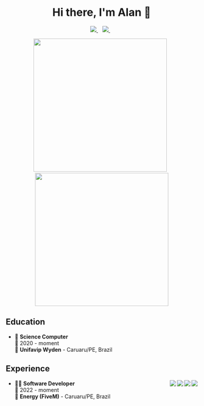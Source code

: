 <h1 align='center'>Hi there, I'm Alan 👋</h1>

<p align='center'>
  <a href="https://github.com/sponsors/4lnsz">
    <img src="https://img.shields.io/badge/sponsor-30363D?style=for-the-badge&logo=GitHub-Sponsors&logoColor=#white" />        
  </a>&nbsp;&nbsp;
  <a href="https://www.linkedin.com/in/4lnsz/">
    <img src="https://img.shields.io/badge/linkedin-%230077B5.svg?&style=for-the-badge&logo=linkedin&logoColor=white" />
  </a>&nbsp;&nbsp;
</p>

<p align='center'>
 <a href="#"><img src="https://github-readme-stats.vercel.app/api?username=4LNsz&count_private=true&show_icons=true&include_all_commits=true&theme=dark&locale=en&rank_icon=percentile&show_icons=true&count_private=true" width="350"></a>&nbsp;&nbsp;
  <a href="#"><img src="https://github-readme-stats.vercel.app/api/top-langs/?username=4LNsz&layout=compact&theme=dark&size_weight=0.5&count_weight=0.5" width="350"></a>
</p>

## Education

- 📖 **Science Computer**\
📆 2020 - moment\
📍 **Unifavip Wyden** - Caruaru/PE, Brazil

## Experience

<img align="right" src="https://img.shields.io/badge/Lua-2C2D72?style=for-the-badge&logo=lua&logoColor=white" />
<img align="right" src="https://img.shields.io/badge/JavaScript-323330?style=for-the-badge&logo=javascript&logoColor=F7DF1E" />
<img align="right" src="https://img.shields.io/badge/MySQL-005C84?style=for-the-badge&logo=mysql&logoColor=white" />
<img align="right" src="https://img.shields.io/badge/Xampp-F37623?style=for-the-badge&logo=xampp&logoColor=white" />


- 👨‍💻 **Software Developer**\
📆 2022 - moment\
📍 **Energy (FiveM)** - Caruaru/PE, Brazil
